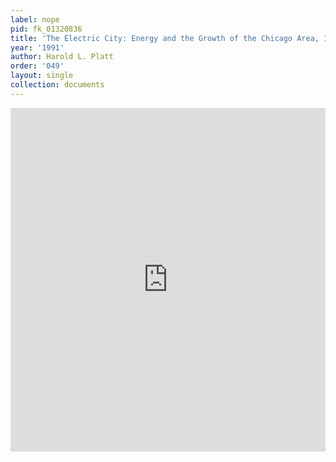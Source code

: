 ```yaml
---
label: nope
pid: fk_01320836
title: 'The Electric City: Energy and the Growth of the Chicago Area, 1880-1930'
year: '1991'
author: Harold L. Platt
order: '049'
layout: single
collection: documents
---
```

<iframe src="https://northwestern.app.box.com/embed/s/wdojna3qkn2c28y6d721ut2h4hturhnv?sortColumn=date&view=list" width="100%" height="550" frameborder="0" allowfullscreen webkitallowfullscreen msallowfullscreen></iframe>

